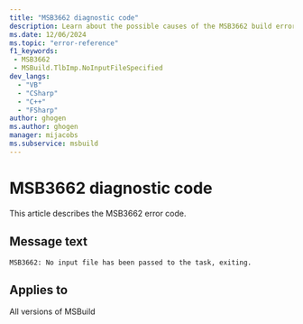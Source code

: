 ```yaml
---
title: "MSB3662 diagnostic code"
description: Learn about the possible causes of the MSB3662 build error, and get troubleshooting tips.
ms.date: 12/06/2024
ms.topic: "error-reference"
f1_keywords:
 - MSB3662
 - MSBuild.TlbImp.NoInputFileSpecified
dev_langs:
  - "VB"
  - "CSharp"
  - "C++"
  - "FSharp"
author: ghogen
ms.author: ghogen
manager: mijacobs
ms.subservice: msbuild
---
```


# MSB3662 diagnostic code

<!-- :::ErrorDefinitionDescription::: -->
<!-- :::editable-content name="introDescription"::: -->
This article describes the MSB3662 error code.
<!-- :::editable-content-end::: -->

## Message text

`MSB3662: No input file has been passed to the task, exiting.`

<!-- :::editable-content name="postOutputDescription"::: -->
<!--
{StrBegin="MSB3662: "}
-->
<!-- :::editable-content-end::: -->
<!-- :::ErrorDefinitionDescription-end::: -->

## Applies to

All versions of MSBuild
